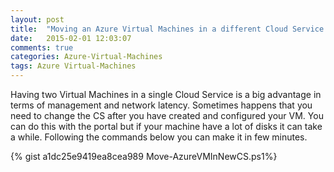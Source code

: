 ```yaml
---
layout: post
title:  "Moving an Azure Virtual Machines in a different Cloud Service with Poweshell [interactive]!"
date:   2015-02-01 12:03:07
comments: true
categories: Azure-Virtual-Machines
tags: Azure Virtual-Machines
---
```

  Having two Virtual Machines in a single Cloud Service is a big advantage in terms of management and network latency. 
  Sometimes happens that you need to change the CS after you have created and configured your VM.
  You can do this with the portal but if your machine have a lot of disks it can take a while.
  Following the commands below you can make it in few minutes.

{% gist a1dc25e9419ea8cea989 Move-AzureVMInNewCS.ps1%}   